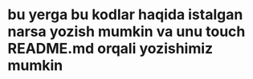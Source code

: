 # bu yerga bu kodlar haqida istalgan narsa yozish mumkin va unu touch README.md orqali yozishimiz mumkin
